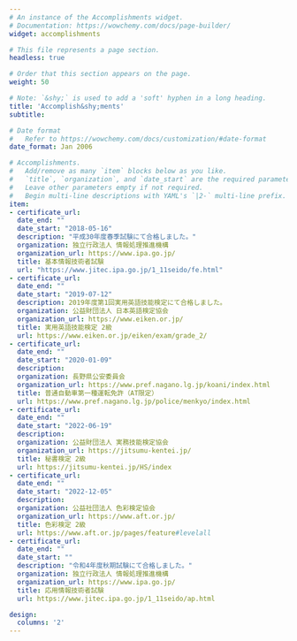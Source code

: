 ```yaml
---
# An instance of the Accomplishments widget.
# Documentation: https://wowchemy.com/docs/page-builder/
widget: accomplishments

# This file represents a page section.
headless: true

# Order that this section appears on the page.
weight: 50

# Note: `&shy;` is used to add a 'soft' hyphen in a long heading.
title: 'Accomplish&shy;ments'
subtitle:

# Date format
#   Refer to https://wowchemy.com/docs/customization/#date-format
date_format: Jan 2006

# Accomplishments.
#   Add/remove as many `item` blocks below as you like.
#   `title`, `organization`, and `date_start` are the required parameters.
#   Leave other parameters empty if not required.
#   Begin multi-line descriptions with YAML's `|2-` multi-line prefix.
item:
- certificate_url:
  date_end: ""
  date_start: "2018-05-16"
  description: "平成30年度春季試験にて合格しました。"
  organization: 独立行政法人 情報処理推進機構
  organization_url: https://www.ipa.go.jp/
  title: 基本情報技術者試験
  url: "https://www.jitec.ipa.go.jp/1_11seido/fe.html"
- certificate_url:
  date_end: ""
  date_start: "2019-07-12"
  description: 2019年度第1回実用英語技能検定にて合格しました。
  organization: 公益財団法人 日本英語検定協会
  organization_url: https://www.eiken.or.jp/
  title: 実用英語技能検定 2級
  url: https://www.eiken.or.jp/eiken/exam/grade_2/
- certificate_url:
  date_end: ""
  date_start: "2020-01-09"
  description:
  organization: 長野県公安委員会
  organization_url: https://www.pref.nagano.lg.jp/koani/index.html
  title: 普通自動車第一種運転免許（AT限定）
  url: https://www.pref.nagano.lg.jp/police/menkyo/index.html
- certificate_url:
  date_end: ""
  date_start: "2022-06-19"
  description:
  organization: 公益財団法人 実務技能検定協会
  organization_url: https://jitsumu-kentei.jp/
  title: 秘書検定 2級
  url: https://jitsumu-kentei.jp/HS/index
- certificate_url:
  date_end: ""
  date_start: "2022-12-05"
  description:
  organization: 公益社団法人 色彩検定協会
  organization_url: https://www.aft.or.jp/
  title: 色彩検定 2級
  url: https://www.aft.or.jp/pages/feature#levelall
- certificate_url:
  date_end: ""
  date_start: ""
  description: "令和4年度秋期試験にて合格しました。"
  organization: 独立行政法人 情報処理推進機構
  organization_url: https://www.ipa.go.jp/
  title: 応用情報技術者試験
  url: https://www.jitec.ipa.go.jp/1_11seido/ap.html

design:
  columns: '2' 
---
```

